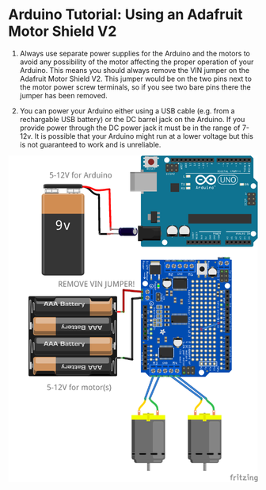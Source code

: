 # Arduino Tutorial: Using an Adafruit Motor Shield V2



1. Always use separate power supplies for the Arduino and the motors to avoid
any possibility of the motor affecting the proper operation of your Arduino.
This means you should always remove the VIN jumper on the Adafruit Motor
Shield V2. This jumper would be on the two pins next to the motor power
screw terminals, so if you see two bare pins there the jumper has been
removed.

2. You can power your Arduino either using a USB cable (e.g. from a
rechargable USB battery) or the DC barrel jack on the Arduino. If you provide
power through the DC power jack it must be in the range of 7-12v. It is
possible that your Arduino might run at a lower voltage but this is not
guaranteed to work and is unreliable.

![](images/AdafruitMotorShieldSeparatePower_bb.png)


